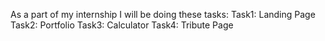 As a part of my internship I will be doing these tasks:
Task1: Landing Page
Task2: Portfolio
Task3: Calculator
Task4: Tribute Page
